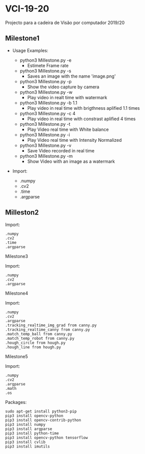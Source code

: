 # VCI-19-20
Projecto para a cadeira de Visão por computador 2019/20

## Milestone1

* Usage Examples:
	
	* python3 Millestone.py -e
		- Estimete Frame rate
	* python3 Millestone.py -s
		- Saves an image with the name 'image.png'
	* python3 Millestone.py -p
		- Show the video capture by camera
	* python3 Millestone.py -w
		- Play video in realt time with watermark
	* python3 Millestone.py -b 1.1
		- Play video in real time with brigthness aplified 1.1 times
	* python3 Millestone.py -c 4
		- Play video in real time with constrast aplified 4 times
	* python3 Millestone.py -t
		- Play Video real time with White balance
	* python3 Millestone.py -i
		- Play Video real time with Intensity Normalized
	* python3 Millestone.py -v
		- Save Video recorded in real time
	* python3 Millestone.py -m
		- Show Video with an image as a watermark

* Import:
	* .numpy
	* .cv2
	* .time
	* .argparse

## Milleston2

Import:

	.numpy
	.cv2
	.time
	.argparse

Milestone3

Import: 

	.numpy
	.cv2
	.argparse

Milestone4

Import: 
	
	.numpy
	.cv2
	.argparse
	.tracking_realtime_img_grad from canny.py
	.tracking_realtime_canny from canny.py
	.match_temp_ball from canny.py
	.match_temp_robot from canny.py
	.hough_circle from hough.py
	.hough_line from hough.py

Milestone5

Import: 

	.numpy
	.cv2
	.argparse
	.math
	.os

Packages:

	sudo apt-get install python3-pip
	pip3 install opencv-python
	pip3 install opencv-contrib-python
	pip3 install numpy
	pip3 install argparse
	pip3 install python-time
	pip3 install opencv-python tensorflow
	pip3 install cvlib
	pip3 install imutils






	
